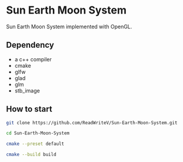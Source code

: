 # Sun Earth Moon System

Sun Earth Moon System implemented with OpenGL.

## Dependency

+ a c++ compiler
+ cmake
+ glfw
+ glad
+ glm
+ stb_image

## How to start

``` bash
git clone https://github.com/ReadWriteV/Sun-Earth-Moon-System.git

cd Sun-Earth-Moon-System

cmake --preset default

cmake --build build
```